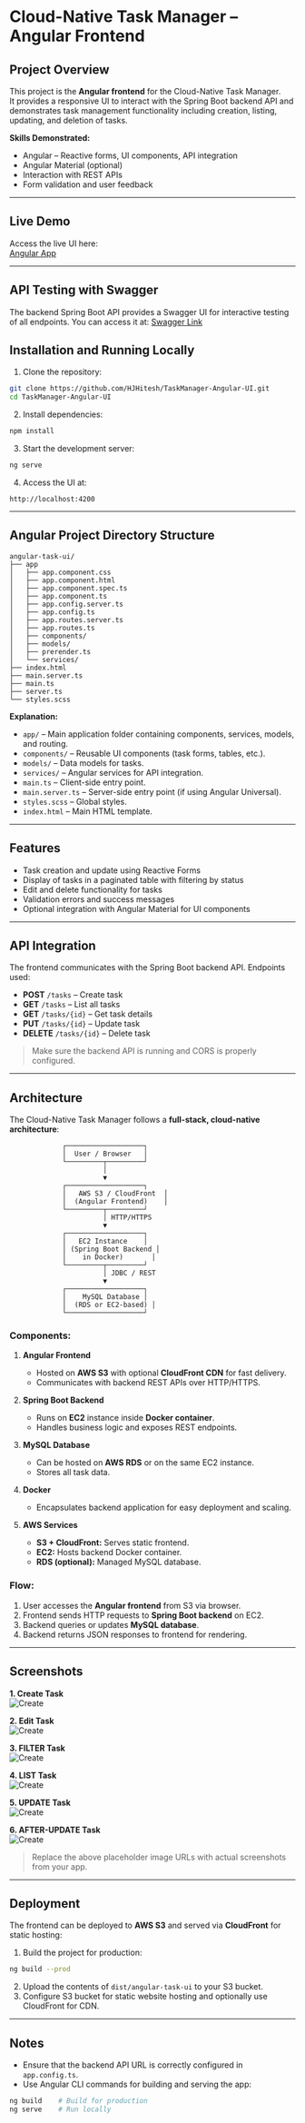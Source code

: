 # Cloud-Native Task Manager – Angular Frontend

## Project Overview

This project is the **Angular frontend** for the Cloud-Native Task Manager.  
It provides a responsive UI to interact with the Spring Boot backend API and demonstrates task management functionality including creation, listing, updating, and deletion of tasks.

**Skills Demonstrated:**  
- Angular – Reactive forms, UI components, API integration  
- Angular Material (optional)  
- Interaction with REST APIs  
- Form validation and user feedback  

---

## Live Demo

Access the live UI here:  
[Angular App](http://my-angular-app-4056.s3-website.us-east-2.amazonaws.com/tasks)

---

## API Testing with Swagger

The backend Spring Boot API provides a Swagger UI for interactive testing of all endpoints.
You can access it at:
[Swagger Link](https://ec2-3-148-243-104.us-east-2.compute.amazonaws.com:8082/swagger-ui/index.html#/Task%20API/createTask)

## Installation and Running Locally

1. Clone the repository:

```bash
git clone https://github.com/HJHitesh/TaskManager-Angular-UI.git
cd TaskManager-Angular-UI
```

2. Install dependencies:

```bash
npm install
```

3. Start the development server:

```bash
ng serve
```

4. Access the UI at:

```
http://localhost:4200
```

---

## Angular Project Directory Structure

```
angular-task-ui/
├── app
│   ├── app.component.css
│   ├── app.component.html
│   ├── app.component.spec.ts
│   ├── app.component.ts
│   ├── app.config.server.ts
│   ├── app.config.ts
│   ├── app.routes.server.ts
│   ├── app.routes.ts
│   ├── components/
│   ├── models/
│   ├── prerender.ts
│   └── services/
├── index.html
├── main.server.ts
├── main.ts
├── server.ts
└── styles.scss
```

**Explanation:**

- `app/` – Main application folder containing components, services, models, and routing.  
- `components/` – Reusable UI components (task forms, tables, etc.).  
- `models/` – Data models for tasks.  
- `services/` – Angular services for API integration.  
- `main.ts` – Client-side entry point.  
- `main.server.ts` – Server-side entry point (if using Angular Universal).  
- `styles.scss` – Global styles.  
- `index.html` – Main HTML template.  

---

## Features

- Task creation and update using Reactive Forms  
- Display of tasks in a paginated table with filtering by status  
- Edit and delete functionality for tasks  
- Validation errors and success messages  
- Optional integration with Angular Material for UI components  

---

## API Integration

The frontend communicates with the Spring Boot backend API. Endpoints used:

- **POST** `/tasks` – Create task  
- **GET** `/tasks` – List all tasks  
- **GET** `/tasks/{id}` – Get task details  
- **PUT** `/tasks/{id}` – Update task  
- **DELETE** `/tasks/{id}` – Delete task  

> Make sure the backend API is running and CORS is properly configured.

---

## Architecture

The Cloud-Native Task Manager follows a **full-stack, cloud-native architecture**:

```
             ┌───────────────────┐
             │  User / Browser   │
             └─────────┬─────────┘
                       │
                       ▼
             ┌───────────────────┐
             │   AWS S3 / CloudFront  │
             │  (Angular Frontend)    │
             └─────────┬─────────┘
                       │ HTTP/HTTPS
                       ▼
             ┌───────────────────┐
             │   EC2 Instance    │
             │ (Spring Boot Backend │
             │    in Docker)       │
             └─────────┬─────────┘
                       │ JDBC / REST
                       ▼
             ┌───────────────────┐
             │    MySQL Database │
             │  (RDS or EC2-based) │
             └───────────────────┘
```

### Components:

1. **Angular Frontend**  
   - Hosted on **AWS S3** with optional **CloudFront CDN** for fast delivery.  
   - Communicates with backend REST APIs over HTTP/HTTPS.  

2. **Spring Boot Backend**  
   - Runs on **EC2** instance inside **Docker container**.  
   - Handles business logic and exposes REST endpoints.  

3. **MySQL Database**  
   - Can be hosted on **AWS RDS** or on the same EC2 instance.  
   - Stores all task data.  

4. **Docker**  
   - Encapsulates backend application for easy deployment and scaling.  

5. **AWS Services**  
   - **S3 + CloudFront:** Serves static frontend.  
   - **EC2:** Hosts backend Docker container.  
   - **RDS (optional):** Managed MySQL database.  

### Flow:

1. User accesses the **Angular frontend** from S3 via browser.  
2. Frontend sends HTTP requests to **Spring Boot backend** on EC2.  
3. Backend queries or updates **MySQL database**.  
4. Backend returns JSON responses to frontend for rendering.  

---

## Screenshots

**1. Create Task**  
![Create](https://github.com/HJHitesh/TaskManager-Angular-UI/blob/master/images/CREATE.png)

**2. Edit Task**  
![Create](https://github.com/HJHitesh/TaskManager-Angular-UI/blob/master/images/EDIT.png)

**3. FILTER Task**  
![Create](https://github.com/HJHitesh/TaskManager-Angular-UI/blob/master/images/FILTER.png)

**4. LIST Task**  
![Create](https://github.com/HJHitesh/TaskManager-Angular-UI/blob/master/images/LIST.png)

**5. UPDATE Task**  
![Create](https://github.com/HJHitesh/TaskManager-Angular-UI/blob/master/images/UPDATE.png)

**6. AFTER-UPDATE Task**  
![Create](https://github.com/HJHitesh/TaskManager-Angular-UI/blob/master/images/AFTER-UPDATE.png)


> Replace the above placeholder image URLs with actual screenshots from your app.

---

## Deployment

The frontend can be deployed to **AWS S3** and served via **CloudFront** for static hosting:

1. Build the project for production:

```bash
ng build --prod
```

2. Upload the contents of `dist/angular-task-ui` to your S3 bucket.  
3. Configure S3 bucket for static website hosting and optionally use CloudFront for CDN.  

---

## Notes

- Ensure that the backend API URL is correctly configured in `app.config.ts`.  
- Use Angular CLI commands for building and serving the app:

```bash
ng build    # Build for production
ng serve    # Run locally
```
